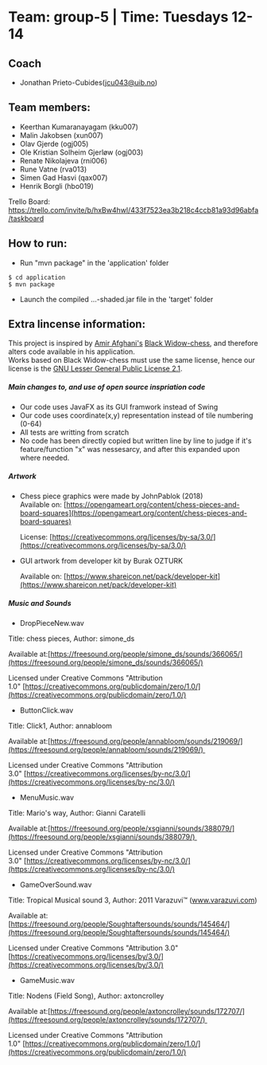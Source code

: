 # Team: group-5 | Time: Tuesdays 12-14
## Coach
+ Jonathan Prieto-Cubides(jcu043@uib.no)

Team members:
------
+ Keerthan Kumaranayagam	(kku007)
+ Malin Jakobsen	(xun007)
+ Olav Gjerde	(ogj005)
+ Ole Kristian Solheim Gjerløw	(ogj003)
+ Renate Nikolajeva	(rni006)
+ Rune Vatne	(rva013)
+ Simen Gad Hasvi	(qax007)
+ Henrik Borgli (hbo019)
 

Trello Board:
https://trello.com/invite/b/hxBw4hwl/433f7523ea3b218c4ccb81a93d96abfa/taskboard

How to run:
----

+ Run "mvn package" in the 'application' folder

```
$ cd application
$ mvn package
```

+ Launch the compiled ...-shaded.jar file in the 'target' folder

Extra lincense information:
---
This project is inspired by [Amir Afghani's](https://github.com/amir650) [Black Widow-chess](https://github.com/amir650/BlackWidow-Chess), and therefore alters code available in his application.   
Works based on Black Widow-chess must use the same license, hence our license is the [GNU Lesser General Public License 2.1](https://www.gnu.org/licenses/old-licenses/lgpl-2.1.html).  
##### Main changes to, and use of open source inspriation code

+ Our code uses JavaFX as its GUI framwork instead of Swing
+ Our code uses coordinate(x,y) representation instead of tile numbering (0-64)
+ All tests are writting from scratch
+ No code has been directly copied but written line by line to judge if it's  
  feature/function "x" was nessesarcy, and after this expanded upon where needed.  

##### Artwork
+ Chess piece graphics were made by JohnPablok (2018)   
  Available on: [https://opengameart.org/content/chess-pieces-and-board-squares](https://opengameart.org/content/chess-pieces-and-board-squares)  

  License: [https://creativecommons.org/licenses/by-sa/3.0/](https://creativecommons.org/licenses/by-sa/3.0/)
  
+ GUI artwork from developer kit by Burak OZTURK

  Available on: [https://www.shareicon.net/pack/developer-kit](https://www.shareicon.net/pack/developer-kit)
  
##### Music and Sounds
+ DropPieceNew.wav

Title: chess pieces, Author: simone_ds 

Available at:[https://freesound.org/people/simone_ds/sounds/366065/](https://freesound.org/people/simone_ds/sounds/366065/)

Licensed under Creative Commons "Attribution 1.0" [https://creativecommons.org/publicdomain/zero/1.0/](https://creativecommons.org/publicdomain/zero/1.0/)

 
+ ButtonClick.wav

Title: Click1, Author: annabloom
 
Available at:[https://freesound.org/people/annabloom/sounds/219069/](https://freesound.org/people/annabloom/sounds/219069/) 

Licensed under Creative Commons "Attribution 3.0" [https://creativecommons.org/licenses/by-nc/3.0/](https://creativecommons.org/licenses/by-nc/3.0/)


+ MenuMusic.wav

Title: Mario's way, Author: Gianni Caratelli 

Available at:[https://freesound.org/people/xsgianni/sounds/388079/](https://freesound.org/people/xsgianni/sounds/388079/) 

Licensed under Creative Commons "Attribution 3.0" [https://creativecommons.org/licenses/by-nc/3.0/](https://creativecommons.org/licenses/by-nc/3.0/)


+ GameOverSound.wav

Title: Tropical Musical sound 3, Author: 2011 Varazuvi™ (www.varazuvi.com)
 
Available at:[https://freesound.org/people/Soughtaftersounds/sounds/145464/](https://freesound.org/people/Soughtaftersounds/sounds/145464/)

Licensed under Creative Commons "Attribution 3.0" [https://creativecommons.org/licenses/by/3.0/](https://creativecommons.org/licenses/by/3.0/)


+ GameMusic.wav

Title: Nodens (Field Song), Author: axtoncrolley 

Available at:[https://freesound.org/people/axtoncrolley/sounds/172707/](https://freesound.org/people/axtoncrolley/sounds/172707/) 

Licensed under Creative Commons "Attribution 1.0" [https://creativecommons.org/publicdomain/zero/1.0/](https://creativecommons.org/publicdomain/zero/1.0/)
